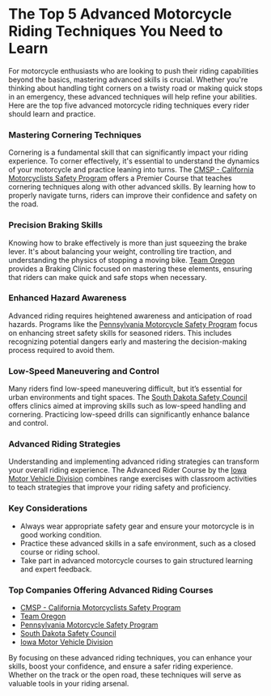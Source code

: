 # The Top 5 Advanced Motorcycle Riding Techniques You Need to Learn

For motorcycle enthusiasts who are looking to push their riding capabilities beyond the basics, mastering advanced skills is crucial. Whether you're thinking about handling tight corners on a twisty road or making quick stops in an emergency, these advanced techniques will help refine your abilities. Here are the top five advanced motorcycle riding techniques every rider should learn and practice.

### Mastering Cornering Techniques

Cornering is a fundamental skill that can significantly impact your riding experience. To corner effectively, it's essential to understand the dynamics of your motorcycle and practice leaning into turns. The [CMSP - California Motorcyclists Safety Program](/dir/cmsp_-_california_motorcyclists_safety_program) offers a Premier Course that teaches cornering techniques along with other advanced skills. By learning how to properly navigate turns, riders can improve their confidence and safety on the road.

### Precision Braking Skills

Knowing how to brake effectively is more than just squeezing the brake lever. It's about balancing your weight, controlling tire traction, and understanding the physics of stopping a moving bike. [Team Oregon](/dir/team_oregon) provides a Braking Clinic focused on mastering these elements, ensuring that riders can make quick and safe stops when necessary.

### Enhanced Hazard Awareness

Advanced riding requires heightened awareness and anticipation of road hazards. Programs like the [Pennsylvania Motorcycle Safety Program](/dir/pennsylvania_motorcycle_safety_program) focus on enhancing street safety skills for seasoned riders. This includes recognizing potential dangers early and mastering the decision-making process required to avoid them.

### Low-Speed Maneuvering and Control

Many riders find low-speed maneuvering difficult, but it’s essential for urban environments and tight spaces. The [South Dakota Safety Council](/dir/south_dakota_safety_council) offers clinics aimed at improving skills such as low-speed handling and cornering. Practicing low-speed drills can significantly enhance balance and control.

### Advanced Riding Strategies

Understanding and implementing advanced riding strategies can transform your overall riding experience. The Advanced Rider Course by the [Iowa Motor Vehicle Division](/dir/iowa_motor_vehicle_division) combines range exercises with classroom activities to teach strategies that improve your riding safety and proficiency.

### Key Considerations

- Always wear appropriate safety gear and ensure your motorcycle is in good working condition.
- Practice these advanced skills in a safe environment, such as a closed course or riding school.
- Take part in advanced motorcycle courses to gain structured learning and expert feedback.

### Top Companies Offering Advanced Riding Courses

- [CMSP - California Motorcyclists Safety Program](/dir/cmsp_-_california_motorcyclists_safety_program)
- [Team Oregon](/dir/team_oregon)
- [Pennsylvania Motorcycle Safety Program](/dir/pennsylvania_motorcycle_safety_program)
- [South Dakota Safety Council](/dir/south_dakota_safety_council)
- [Iowa Motor Vehicle Division](/dir/iowa_motor_vehicle_division)

By focusing on these advanced riding techniques, you can enhance your skills, boost your confidence, and ensure a safer riding experience. Whether on the track or the open road, these techniques will serve as valuable tools in your riding arsenal.